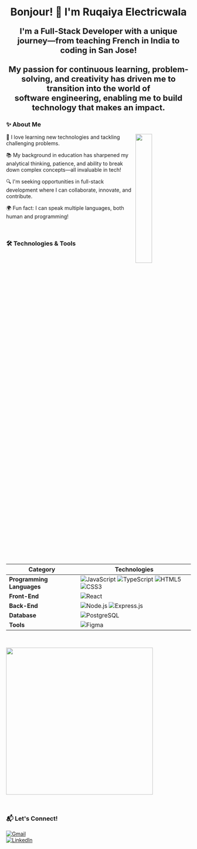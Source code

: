 <h1 align="center"> Bonjour! 👋 I'm Ruqaiya Electricwala </h1>

<p align="center" style="font-size: 22px; font-weight: bold;">
  I'm a <strong>Full-Stack Developer</strong> with a unique journey—from teaching French in India to <strong>coding in San Jose</strong>! <br><br>
  My passion for continuous learning, problem-solving, and creativity has driven me to transition into the world of <br>
  <strong>software engineering</strong>, enabling me to build technology that makes an impact.
</p>

### ✨ About Me

<img src="https://media3.giphy.com/media/v1.Y2lkPTc5MGI3NjExbXJxdms2dzk2Mnc2OXplejdxc3I4Mmhhb205ZzB0cjFmODN2YXNqciZlcD12MV9pbnRlcm5hbF9naWZfYnlfaWQmY3Q9Zw/hpXdHPfFI5wTABdDx9/giphy.gif" align="right" width="30%" style="max-width: 100%; border: none; box-shadow: none;" />


🚀 I love learning new technologies and tackling challenging problems.

📚 My background in education has sharpened my analytical thinking, patience, and ability to break down complex concepts—all invaluable in tech!

🔍 I'm seeking opportunities in full-stack development where I can collaborate, innovate, and contribute.

🌍 Fun fact: I can speak multiple languages, both human and programming!

&nbsp;
### 🛠 Technologies & Tools  

| Category              | Technologies |
|----------------------|----------------------------------------------------------------|
| **Programming Languages** | ![JavaScript][javascript-img] ![TypeScript][typescript-img] ![HTML5][html-img] ![CSS3][css-img] |
| **Front-End**         | ![React][react-img] |
| **Back-End**         | ![Node.js][nodejs-img] ![Express.js][express-img] |
| **Database**         | ![PostgreSQL][postgres-img] |
| **Tools**            | ![Figma][figma-img] |

<!-- Image References -->
[javascript-img]: https://img.shields.io/badge/JavaScript-F7DF1E?style=for-the-badge&logo=javascript&logoColor=black  
[typescript-img]: https://img.shields.io/badge/TypeScript-3178C6?style=for-the-badge&logo=typescript&logoColor=white  
[html-img]: https://img.shields.io/badge/HTML5-E34F26?style=for-the-badge&logo=html5&logoColor=white  
[css-img]: https://img.shields.io/badge/CSS3-1572B6?style=for-the-badge&logo=css3&logoColor=white  
[react-img]: https://img.shields.io/badge/React-000?style=for-the-badge&logo=react&logoColor=61DAFB  
[nodejs-img]: https://img.shields.io/badge/Node.js-68A063?style=for-the-badge&logo=node.js&logoColor=white  
[express-img]: https://img.shields.io/badge/Express.js-444?style=for-the-badge&logo=express&logoColor=white  
[postgres-img]: https://img.shields.io/badge/PostgreSQL-336791?style=for-the-badge&logo=postgresql&logoColor=white  
[figma-img]: https://img.shields.io/badge/Figma-F24E1E?style=for-the-badge&logo=figma&logoColor=white  

&nbsp;

<a href="https://github.com/anuraghazra/github-readme-stats">
  <img src="https://github-readme-stats.vercel.app/api/top-langs/?username=ruqaiyae&layout=compact&theme=default&bg_color=ffffff" width="400px ">
</a>


&nbsp;
### 📬 Let's Connect!

[![Gmail][gmail-img]](mailto:ruqaiyaelectricwala@gmail.com)  
[![LinkedIn][linkedin-img]](https://www.linkedin.com/in/ruqaiyaelectricwala)  

<!-- Badge References -->
[gmail-img]: https://img.shields.io/badge/Gmail-D14836?style=for-the-badge&logo=gmail&logoColor=white  
[linkedin-img]: https://img.shields.io/badge/LinkedIn-0077B5?style=for-the-badge&logo=linkedin&logoColor=white  













<!--
**ruqaiyae/ruqaiyae** is a ✨ _special_ ✨ repository because its `README.md` (this file) appears on your GitHub profile.

Here are some ideas to get you started:

- 🔭 I’m currently working on ...
- 🌱 I’m currently learning ...
- 👯 I’m looking to collaborate on ...
- 🤔 I’m looking for help with ...
- 💬 Ask me about ...
- 📫 How to reach me: ...
- 😄 Pronouns: ...
- ⚡ Fun fact: ...
-->
